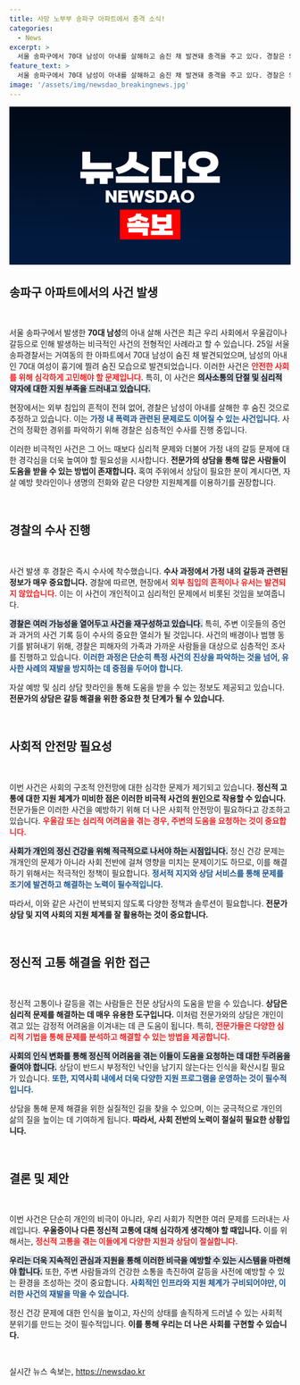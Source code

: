 ```yaml
---
title: 사망 노부부 송파구 아파트에서 충격 소식!
categories:
  - News
excerpt: >
  서울 송파구에서 70대 남성이 아내를 살해하고 숨진 채 발견돼 충격을 주고 있다. 경찰은 외부 침입 없이 범죄를 추정하며 정황을 조사 중이다. 숨겨진 비밀은 무엇일까? 클릭해 확인해보세요!
feature_text: >
  서울 송파구에서 70대 남성이 아내를 살해하고 숨진 채 발견돼 충격을 주고 있다. 경찰은 외부 침입 없이 범죄를 추정하며 정황을 조사 중이다. 숨겨진 비밀은 무엇일까? 클릭해 확인해보세요!
image: '/assets/img/newsdao_breakingnews.jpg'
---
```


<p><img src="/assets/img/newsdao_breakingnews.jpg" alt="firstkoreanews 속보" /></p>

<h2 data-ke-size="size26">송파구 아파트에서의 사건 발생</h2>

<p data-ke-size="size16">&nbsp;</p>

<p>서울 송파구에서 발생한 <b>70대 남성</b>의 아내 살해 사건은 최근 우리 사회에서 우울감이나 갈등으로 인해 발생하는 비극적인 사건의 전형적인 사례라고 할 수 있습니다. 25일 서울 송파경찰서는 거여동의 한 아파트에서 70대 남성이 숨진 채 발견되었으며, 남성의 아내인 70대 여성이 흉기에 찔려 숨진 모습으로 발견되었습니다. 이러한 사건은 <b><span style="color: #ee2323;">안전한 사회를 위해 심각하게 고민해야 할 문제입니다.</span></b> 특히, 이 사건은 <b><span style="background-color: #21538527;">의사소통의 단절 및 심리적 약자에 대한 지원 부족을 드러내고 있습니다.</span></b> </p>

<p>현장에서는 외부 침입의 흔적이 전혀 없어, 경찰은 남성이 아내를 살해한 후 숨진 것으로 추정하고 있습니다. 이는 <b><span style="color: #1a5490;">가정 내 폭력과 관련된 문제로도 이어질 수 있는 사건입니다.</span></b> 사건의 정확한 경위를 파악하기 위해 경찰은 심층적인 수사를 진행 중입니다. </p>

<p>이러한 비극적인 사건은 그 어느 때보다 심리적 문제와 더불어 가정 내의 갈등 문제에 대한 경각심을 더욱 높여야 할 필요성을 시사합니다. <b>전문가의 상담을 통해 많은 사람들이 도움을 받을 수 있는 방법이 존재합니다.</b> 혹여 주위에서 상담이 필요한 분이 계시다면, 자살 예방 핫라인이나 생명의 전화와 같은 다양한 지원체계를 이용하기를 권장합니다.</p>

<p data-ke-size="size16">&nbsp;</p>

<h2 data-ke-size="size26">경찰의 수사 진행</h2>

<p data-ke-size="size16">&nbsp;</p>

<p>사건 발생 후 경찰은 즉시 수사에 착수했습니다. <b>수사 과정에서 가정 내의 갈등과 관련된 정보가 매우 중요합니다.</b> 경찰에 따르면, 현장에서 <b><span style="color: #ee2323;">외부 침입의 흔적이나 유서는 발견되지 않았습니다.</span></b> 이는 이 사건이 개인적이고 심리적인 문제에서 비롯된 것임을 보여줍니다. </p>

<p><b><span style="background-color: #21538527;">경찰은 여러 가능성을 열어두고 사건을 재구성하고 있습니다.</span></b> 특히, 주변 이웃들의 증언과 과거의 사건 기록 등이 수사의 중요한 열쇠가 될 것입니다. 사건의 배경이나 범행 동기를 밝혀내기 위해, 경찰은 피해자의 가족과 가까운 사람들을 대상으로 심층적인 조사를 진행하고 있습니다. <b><span style="color: #1a5490;">이러한 과정은 단순히 특정 사건의 진상을 파악하는 것을 넘어, 유사한 사례의 재발을 방지하는 데 중점을 두어야 합니다.</span></b> </p>

<p>자살 예방 및 심리 상담 핫라인을 통해 도움을 받을 수 있는 정보도 제공되고 있습니다. <b>전문가의 상담은 갈등 해결을 위한 중요한 첫 단계가 될 수 있습니다.</b> </p>

<p data-ke-size="size16">&nbsp;</p>

<h2 data-ke-size="size26">사회적 안전망 필요성</h2>

<p data-ke-size="size16">&nbsp;</p>

<p>이번 사건은 사회의 구조적 안전망에 대한 심각한 문제가 제기되고 있습니다. <b>정신적 고통에 대한 지원 체계가 미비한 점은 이러한 비극적 사건의 원인으로 작용할 수 있습니다.</b> 전문가들은 이러한 사건을 예방하기 위해 더 나은 사회적 안전망이 필요하다고 강조하고 있습니다. <b><span style="color: #ee2323;">우울감 또는 심리적 어려움을 겪는 경우, 주변의 도움을 요청하는 것이 중요합니다.</span></b> </p>

<p><b><span style="background-color: #21538527;">사회가 개인의 정신 건강을 위해 적극적으로 나서야 하는 시점입니다.</span></b> 정신 건강 문제는 개개인의 문제가 아니라 사회 전반에 걸쳐 영향을 미치는 문제이기도 하므로, 이를 해결하기 위해서는 적극적인 정책이 필요합니다. <b><span style="color: #1a5490;">정서적 지지와 상담 서비스를 통해 문제를 조기에 발견하고 해결하는 노력이 필수적입니다.</span></b> </p>

<p>따라서, 이와 같은 사건이 반복되지 않도록 다양한 정책과 솔루션이 필요합니다. <b>전문가 상담 및 지역 사회의 지원 체계를 잘 활용하는 것이 중요합니다.</b></p>

<p data-ke-size="size16">&nbsp;</p>

<h2 data-ke-size="size26">정신적 고통 해결을 위한 접근</h2>

<p data-ke-size="size16">&nbsp;</p>

<p>정신적 고통이나 갈등을 겪는 사람들은 전문 상담사의 도움을 받을 수 있습니다. <b>상담은 심리적 문제를 해결하는 데 매우 유용한 도구입니다.</b> 이처럼 전문가와의 상담은 개인이 겪고 있는 감정적 어려움을 이겨내는 데 큰 도움이 됩니다. 특히, <b><span style="color: #ee2323;">전문가들은 다양한 심리적 기법을 통해 문제를 분석하고 해결할 수 있는 방법을 제공합니다.</span></b> </p>

<p><b><span style="background-color: #21538527;">사회의 인식 변화를 통해 정신적 어려움을 겪는 이들이 도움을 요청하는 데 대한 두려움을 줄여야 합니다.</span></b> 상담이 반드시 부정적인 낙인을 남기지 않는다는 인식을 확산시킬 필요가 있습니다. <b><span style="color: #1a5490;">또한, 지역사회 내에서 더욱 다양한 지원 프로그램을 운영하는 것이 필수적입니다.</span></b> </p>

<p>상담을 통해 문제 해결을 위한 실질적인 길을 찾을 수 있으며, 이는 궁극적으로 개인의 삶의 질을 높이는 데 기여하게 됩니다. <b>따라서, 사회 전반의 노력이 절실히 필요한 상황입니다.</b></p>

<p data-ke-size="size16">&nbsp;</p>

<h2 data-ke-size="size26">결론 및 제안</h2>

<p data-ke-size="size16">&nbsp;</p>

<p>이번 사건은 단순히 개인의 비극이 아니라, 우리 사회가 직면한 여러 문제를 드러내는 사례입니다. <b>우울증이나 다른 정신적 고통에 대해 심각하게 생각해야 할 때입니다.</b> 이를 위해서는, <b><span style="color: #ee2323;">정신적 고통을 겪는 이들에게 다양한 지원과 상담이 절실합니다.</span></b> </p>

<p><b><span style="background-color: #21538527;">우리는 더욱 지속적인 관심과 지원을 통해 이러한 비극을 예방할 수 있는 시스템을 마련해야 합니다.</span></b> 또한, 주변 사람들과의 건강한 소통을 촉진하여 갈등을 사전에 예방할 수 있는 환경을 조성하는 것이 중요합니다. <b><span style="color: #1a5490;">사회적인 인프라와 지원 체계가 구비되어야만, 이러한 사건의 재발을 막을 수 있습니다.</span></b> </p>

<p>정신 건강 문제에 대한 인식을 높이고, 자신의 상태를 솔직하게 드러낼 수 있는 사회적 분위기를 만드는 것이 필수적입니다. <b>이를 통해 우리는 더 나은 사회를 구현할 수 있습니다.</b> </p>

<p data-ke-size="size16">&nbsp;</p>
실시간 뉴스 속보는, <a href="https://newsdao.kr" rel="dofollow">https://newsdao.kr</a>


